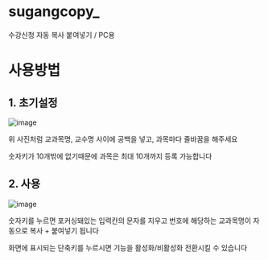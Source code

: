 # sugangcopy_
수강신청 자동 복사 붙여넣기 / PC용

# 사용방법

## 1. 초기설정

![image](https://github.com/user-attachments/assets/4e17fd7f-0377-41d3-9f25-c5a2cf9036ca)



위 사진처럼 교과목명, 교수명 사이에 공백을 넣고, 과목마다 줄바꿈을 해주세요

숫자키가 10개밖에 없기때문에 과목은 최대 10개까지 등록 가능합니다

## 2. 사용

![image](https://github.com/user-attachments/assets/494c7fdc-9ba4-4d3d-8915-7e8b5381f78d)


숫자키를 누르면 포커싱돼있는 입력칸의 문자를 지우고 번호에 해당하는 교과목명이 자동으로 복사 + 붙여넣기 됩니다

화면에 표시되는 단축키를 누르시면 기능을 활성화/비활성화 전환시킬 수 있습니다
